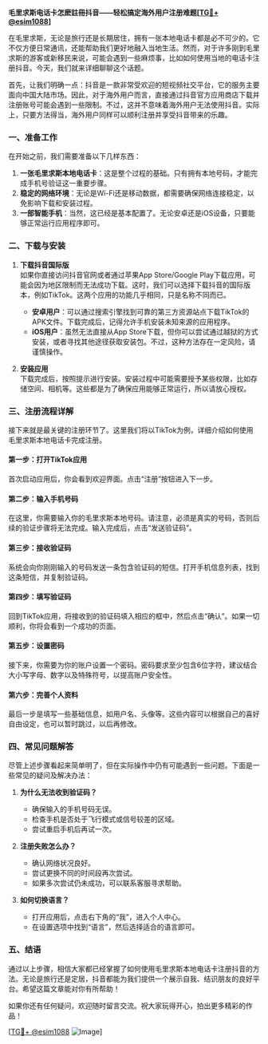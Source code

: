 **毛里求斯电话卡怎麽註冊抖音——轻松搞定海外用户注册难题[[TG💪+ @esim1088](https://t.me/s/esim1088)]**

在毛里求斯，无论是旅行还是长期居住，拥有一张本地电话卡都是必不可少的。它不仅方便日常通讯，还能帮助我们更好地融入当地生活。然而，对于许多刚到毛里求斯的游客或新移民来说，可能会遇到一些麻烦事，比如如何使用当地的电话卡注册抖音。今天，我们就来详细聊聊这个话题。

首先，让我们明确一点：抖音是一款非常受欢迎的短视频社交平台，它的服务主要面向中国大陆市场。因此，对于海外用户而言，直接通过抖音官方应用商店下载并注册账号可能会遇到一些限制。不过，这并不意味着海外用户无法使用抖音。实际上，只要方法得当，海外用户同样可以顺利注册并享受抖音带来的乐趣。

### 一、准备工作

在开始之前，我们需要准备以下几样东西：

1. **一张毛里求斯本地电话卡**：这是整个过程的基础。只有拥有本地号码，才能完成手机号验证这一重要步骤。
2. **稳定的网络环境**：无论是Wi-Fi还是移动数据，都需要确保网络连接稳定，以免影响下载和安装过程。
3. **一部智能手机**：当然，这已经是基本配置了。无论安卓还是iOS设备，只要能够正常运行应用程序即可。

### 二、下载与安装

1. **下载抖音国际版**  
   如果你直接访问抖音官网或者通过苹果App Store/Google Play下载应用，可能会因为地区限制而无法成功下载。这时，我们可以选择下载抖音的国际版本，例如TikTok。这两个应用的功能几乎相同，只是名称不同而已。

   - **安卓用户**：可以通过搜索引擎找到可靠的第三方资源站点下载TikTok的APK文件。下载完成后，记得允许手机安装未知来源的应用程序。
   - **iOS用户**：虽然无法直接从App Store下载，但你可以尝试通过越狱的方式安装，或者寻找其他途径获取安装包。不过，这种方法存在一定风险，请谨慎操作。

2. **安装应用**  
   下载完成后，按照提示进行安装。安装过程中可能需要授予某些权限，比如存储空间、相机等。这些都是为了确保应用能够正常运行，所以请放心授权。

### 三、注册流程详解

接下来就是最关键的注册环节了。这里我们将以TikTok为例，详细介绍如何使用毛里求斯本地电话卡完成注册。

#### 第一步：打开TikTok应用
首次启动应用后，你会看到欢迎界面。点击“注册”按钮进入下一步。

#### 第二步：输入手机号码
在这里，你需要输入你的毛里求斯本地号码。请注意，必须是真实的号码，否则后续的验证步骤将无法完成。输入完成后，点击“发送验证码”。

#### 第三步：接收验证码
系统会向你刚刚输入的号码发送一条包含验证码的短信。打开手机信息列表，找到这条短信，并复制验证码。

#### 第四步：填写验证码
回到TikTok应用，将接收到的验证码填入相应的框中，然后点击“确认”。如果一切顺利，你将会看到一个成功的页面。

#### 第五步：设置密码
接下来，你需要为你的账户设置一个密码。密码要求至少包含6位字符，建议结合大小写字母、数字以及特殊符号，以提高账户安全性。

#### 第六步：完善个人资料
最后一步是填写一些基础信息，如用户名、头像等。这些内容可以根据自己的喜好自由设定，也可以暂时跳过，以后再修改。

### 四、常见问题解答

尽管上述步骤看起来简单明了，但在实际操作中仍有可能遇到一些问题。下面是一些常见的疑问及解决办法：

1. **为什么无法收到验证码？**
   - 确保输入的手机号码无误。
   - 检查手机是否处于飞行模式或信号较差的区域。
   - 尝试重启手机后再试一次。

2. **注册失败怎么办？**
   - 确认网络状况良好。
   - 尝试更换不同的时间段再次尝试。
   - 如果多次尝试仍未成功，可以联系客服寻求帮助。

3. **如何切换语言？**
   - 打开应用后，点击右下角的“我”，进入个人中心。
   - 在设置选项中找到“语言”，然后选择适合的语言即可。

### 五、结语

通过以上步骤，相信大家都已经掌握了如何使用毛里求斯本地电话卡注册抖音的方法。无论是旅行还是定居，抖音都能为我们提供一个展示自我、结识朋友的良好平台。希望这篇文章能对你有所帮助！

如果你还有任何疑问，欢迎随时留言交流。祝大家玩得开心，拍出更多精彩的作品！  

[[TG💪+ @esim1088](https://t.me/s/esim1088) ![Image](https://i.postimg.cc/4NQfJmqS/Snipaste-2025-05-13-00-14-12.png)]